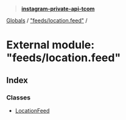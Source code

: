 > **[instagram-private-api-tcom](../README.md)**

[Globals](../README.md) / ["feeds/location.feed"](_feeds_location_feed_.md) /

# External module: "feeds/location.feed"

## Index

### Classes

* [LocationFeed](../classes/_feeds_location_feed_.locationfeed.md)